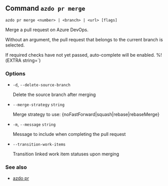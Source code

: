 ## Command `azdo pr merge`

```
azdo pr merge <number> | <branch> | <url> [flags]
```

Merge a pull request on Azure DevOps.

Without an argument, the pull request that belongs to the current branch
is selected.

If required checks have not yet passed, auto-complete will be enabled.
%!(EXTRA string=`)

### Options


* `-d`, `--delete-source-branch`

	Delete the source branch after merging

* `--merge-strategy` `string`

	Merge strategy to use: {noFastForward|squash|rebase|rebaseMerge}

* `-m`, `--message` `string`

	Message to include when completing the pull request

* `--transition-work-items`

	Transition linked work item statuses upon merging


### See also

* [azdo pr](./azdo_pr.md)
